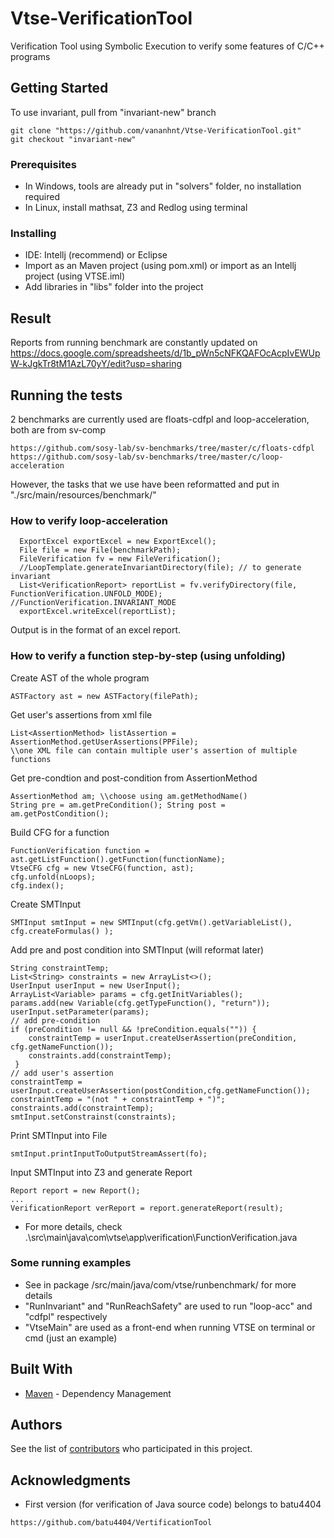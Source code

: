 # Vtse-VerificationTool
Verification Tool using Symbolic Execution to verify some features of C/C++ programs

## Getting Started

To use invariant, pull from "invariant-new" branch
```
git clone "https://github.com/vananhnt/Vtse-VerificationTool.git"
git checkout "invariant-new"
```

### Prerequisites

- In Windows, tools are already put in "solvers" folder, no installation required
- In Linux, install mathsat, Z3 and Redlog using terminal

### Installing

- IDE: Intellj (recommend) or Eclipse
- Import as an Maven project (using pom.xml) or import as an Intellj project (using VTSE.iml)
- Add libraries in "libs" folder into the project

## Result
Reports from running benchmark are constantly updated on https://docs.google.com/spreadsheets/d/1b_pWn5cNFKQAFOcAcpIvEWUpW-kJgkTr8tM1AzL70yY/edit?usp=sharing

## Running the tests

2 benchmarks are currently used are floats-cdfpl and loop-acceleration, both are from sv-comp
```
https://github.com/sosy-lab/sv-benchmarks/tree/master/c/floats-cdfpl
https://github.com/sosy-lab/sv-benchmarks/tree/master/c/loop-acceleration
```
However, the tasks that we use have been reformatted and put in "./src/main/resources/benchmark/"

### How to verify loop-acceleration

```
  ExportExcel exportExcel = new ExportExcel();
  File file = new File(benchmarkPath);
  FileVerification fv = new FileVerification();
  //LoopTemplate.generateInvariantDirectory(file); // to generate invariant
  List<VerificationReport> reportList = fv.verifyDirectory(file, FunctionVerification.UNFOLD_MODE); //FunctionVerification.INVARIANT_MODE
  exportExcel.writeExcel(reportList);
```
Output is in the format of an excel report. 

### How to verify a function step-by-step (using unfolding)
Create AST of the whole program
```
ASTFactory ast = new ASTFactory(filePath);
```
Get user's assertions from xml file
```
List<AssertionMethod> listAssertion = AssertionMethod.getUserAssertions(PPFile);
\\one XML file can contain multiple user's assertion of multiple functions
```
Get pre-condtion and post-condition from AssertionMethod
```
AssertionMethod am; \\choose using am.getMethodName()
String pre = am.getPreCondition(); String post = am.getPostCondition();
```
Build CFG for a function
```
FunctionVerification function = ast.getListFunction().getFunction(functionName);
VtseCFG cfg = new VtseCFG(function, ast);
cfg.unfold(nLoops);
cfg.index();
```
Create SMTInput
```
SMTInput smtInput = new SMTInput(cfg.getVm().getVariableList(), cfg.createFormulas() );
```
Add pre and post condition into SMTInput (will reformat later)
```
String constraintTemp;
List<String> constraints = new ArrayList<>();
UserInput userInput = new UserInput();
ArrayList<Variable> params = cfg.getInitVariables();
params.add(new Variable(cfg.getTypeFunction(), "return"));
userInput.setParameter(params);
// add pre-condition
if (preCondition != null && !preCondition.equals("")) {
    constraintTemp = userInput.createUserAssertion(preCondition, cfg.getNameFunction());
    constraints.add(constraintTemp);
 }
// add user's assertion
constraintTemp = userInput.createUserAssertion(postCondition,cfg.getNameFunction());
constraintTemp = "(not " + constraintTemp + ")";
constraints.add(constraintTemp);
smtInput.setConstrainst(constraints);
```
Print SMTInput into File
```
smtInput.printInputToOutputStreamAssert(fo);
```
Input SMTInput into Z3 and generate Report
```
Report report = new Report();
...
VerificationReport verReport = report.generateReport(result);
```
* For more details, check .\src\main\java\com\vtse\app\verification\FunctionVerification.java

### Some running examples

- See in package /src/main/java/com/vtse/runbenchmark/ for more details
- "RunInvariant" and "RunReachSafety" are used to run "loop-acc" and "cdfpl" respectively
- "VtseMain" are used as a front-end when running VTSE on terminal or cmd (just an example)

## Built With

* [Maven](https://maven.apache.org/) - Dependency Management

## Authors

See the list of [contributors](https://github.com/vananhnt/Vtse-VerificationTool/graphs/contributors) who participated in this project.

## Acknowledgments

* First version (for verification of Java source code) belongs to batu4404
```
https://github.com/batu4404/VertificationTool
```

